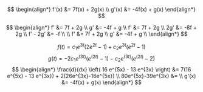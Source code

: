 $$
\begin{align*}  
f'(x) &= 7f(x) + 2g(x) \\  
g'(x) &= -4f(x) + g(x)  
\end{align*}
$$

$$
\begin{align*}  
f' &= 7f + 2g \\  
g' &= -4f + g \\
f' &= 7f + 2g \\  
2g' &= -8f + 2g \\
f' - 2g' &= -f \\  
\\
f' &= 7f + 2g \\  
g' &= -4f + g \\
\end{align*}
$$

$$f(t) = c_1 e^{3 t} (2 e^{2 t} - 1) + c_2 e^{3t} (e^{2 t} - 1)$$
$$g(t) = -2 c_1 e^{(3 t)} (e^{(2 t)} - 1) - c_2 e^{(3 t)} (e^{(2 t)} - 2)$$
$$
\begin{align*}  
\frac{d}{dx} \left( 16 e^{5x} - 13 e^{3x} \right)  &= 7(16 e^{5x} - 13 e^{3x}) + 2(26e^{3x}-16e^{5x}) \\
80e^{5x}-39e^{3x} &= \\
g'(x) &= -4f(x) + g(x)  
\end{align*}
$$
